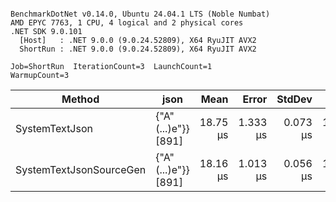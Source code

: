```

BenchmarkDotNet v0.14.0, Ubuntu 24.04.1 LTS (Noble Numbat)
AMD EPYC 7763, 1 CPU, 4 logical and 2 physical cores
.NET SDK 9.0.101
  [Host]   : .NET 9.0.0 (9.0.24.52809), X64 RyuJIT AVX2
  ShortRun : .NET 9.0.0 (9.0.24.52809), X64 RyuJIT AVX2

Job=ShortRun  IterationCount=3  LaunchCount=1  
WarmupCount=3  

```
| Method                  | json                | Mean     | Error    | StdDev   | Min      | Max      | Gen0   | Allocated |
|------------------------ |-------------------- |---------:|---------:|---------:|---------:|---------:|-------:|----------:|
| SystemTextJson          | {&quot;A&quot;(...)e&quot;}} [891] | 18.75 μs | 1.333 μs | 0.073 μs | 18.69 μs | 18.83 μs | 0.1831 |   3.22 KB |
| SystemTextJsonSourceGen | {&quot;A&quot;(...)e&quot;}} [891] | 18.16 μs | 1.013 μs | 0.056 μs | 18.09 μs | 18.20 μs | 0.1831 |   3.22 KB |
